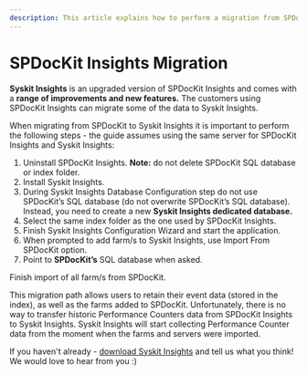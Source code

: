 ```yaml
---
description: This article explains how to perform a migration from SPDocKit Insights to Syskit Insights.
---
```


# SPDocKit Insights Migration

**Syskit Insights** is an upgraded version of SPDocKit Insights and comes with a **range of improvements and new features.** The customers using SPDocKit Insights can migrate some of the data to Syskit Insights.

When migrating from SPDocKit to Syskit Insights it is important to perform the following steps - the guide assumes using the same server for SPDocKit Insights and Syskit Insights:

1. Uninstall SPDocKit Insights. **Note:** do not delete SPDocKit SQL database or index folder.
2. Install Syskit Insights.
3. During Syskit Insights Database Configuration step do not use SPDocKit’s SQL database \(do not overwrite SPDocKit’s SQL database\). Instead, you need to create a new **Syskit Insights dedicated database.**
4. Select the same index folder as the one used by SPDocKit Insights.  
5. Finish Syskit Insights Configuration Wizard and start the application.
6. When prompted to add farm/s to Syskit Insights, use Import From SPDocKit option.
7. Point to **SPDocKit’s** SQL database when asked.

Finish import of all farm/s from SPDocKit.

This migration path allows users to retain their event data \(stored in the index\), as well as the farms added to SPDocKit. Unfortunately, there is no way to transfer historic Performance Counters data from SPDocKit Insights to Syskit Insights. Syskit Insights will start collecting Performance Counter data from the moment when the farms and servers were imported.

If you haven't already - [download Syskit Insights](https://www.syskit.com/products/insights/download/) and tell us what you think! We would love to hear from you :\)

